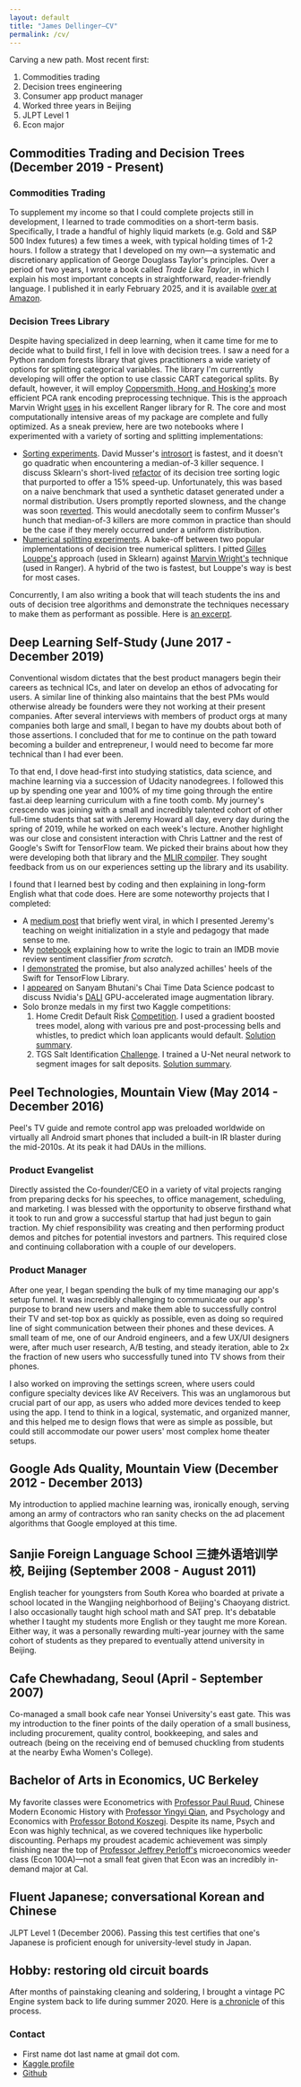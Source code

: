 ```yaml
---
layout: default
title: "James Dellinger—CV"
permalink: /cv/
---
```

Carving a new path. Most recent first:
1. Commodities trading
1. Decision trees engineering
1. Consumer app product manager
1. Worked three years in Beijing
1. JLPT Level 1
1. Econ major

## Commodities Trading and Decision Trees (December 2019 - Present)
### Commodities Trading
To supplement my income so that I could complete projects still in development, I learned to trade commodities on a short-term basis. Specifically, I trade a handful of highly liquid markets (e.g. Gold and S&P 500 Index futures) a few times a week, with typical holding times of 1-2 hours. I follow a strategy that I developed on my own—a systematic and discretionary application of George Douglass Taylor's principles. Over a period of two years, I wrote a book called *Trade Like Taylor*, in which I explain his most important concepts in straightforward, reader-friendly language. I published it in early February 2025, and it is available [over at Amazon](https://www.amazon.com/Trade-Like-Taylor-Douglass-Short-Term/dp/B0DWPR9FS9/). 

### Decision Trees Library
Despite having specialized in deep learning, when it came time for me to decide what to build first, I fell in love with decision trees. I saw a need for a Python random forests library that gives practitioners a wide variety of options for splitting categorical variables. The library I'm currently developing will offer the option to use classic CART categorical splits. By default, however, it will employ [Coppersmith, Hong, and Hosking's](https://link.springer.com/article/10.1023/A:1009869804967) more efficient PCA rank encoding preprocessing technique. This is the approach Marvin Wright [uses](https://pmc.ncbi.nlm.nih.gov/articles/PMC6368971/pdf/peerj-07-6339.pdf) in his excellent Ranger library for R. The core and most computationally intensive areas of my package are complete and fully optimized. As a sneak preview, here are two notebooks where I experimented with a variety of sorting and splitting implementations:
- [Sorting experiments](https://github.com/jamesdellinger/recent-work/blob/main/numerical_sorting_speed_experiments.ipynb). David Musser's [introsort](https://www.cs.rpi.edu/~musser/gp/algorithms.html) is fastest, and it doesn't go quadratic when encountering a median-of-3 killer sequence. I discuss Sklearn's short-lived [refactor](https://github.com/scikit-learn/scikit-learn/pull/22868) of its decision tree sorting logic that purported to offer a 15% speed-up. Unfortunately, this was based on a naive benchmark that used a synthetic dataset generated under a normal distribution. Users promptly reported slowness, and the change was soon [reverted](https://github.com/scikit-learn/scikit-learn/pull/23410). This would anecdotally seem to confirm Musser's hunch that median-of-3 killers are more common in practice than should be the case if they merely occurred under a uniform distribution.
- [Numerical splitting experiments](https://github.com/jamesdellinger/recent-work/blob/main/numerical_split_speed_experiments.ipynb). A bake-off between two popular implementations of decision tree numerical splitters. I pitted [Gilles Louppe's](https://glouppe.github.io/) approach (used in Sklearn) against [Marvin Wright's](https://wrig.de/) technique (used in Ranger). A hybrid of the two is fastest, but Louppe's way is best for most cases.

Concurrently, I am also writing a book that will teach students the ins and outs of decision tree algorithms and demonstrate the techniques necessary to make them as performant as possible. Here is [an excerpt](https://github.com/jamesdellinger/recent-work/blob/main/dt_book_excerpt.ipynb).

## Deep Learning Self-Study (June 2017 - December 2019)
Conventional wisdom dictates that the best product managers begin their careers as technical ICs, and later on develop an ethos of advocating for users. A similar line of thinking also maintains that the best PMs would otherwise already be founders were they not working at their present companies. After several interviews with members of product orgs at many companies both large and small, I began to have my doubts about both of those assertions. I concluded that for me to continue on the path toward becoming a builder and entrepreneur, I would need to become far more technical than I had ever been.

To that end, I dove head-first into studying statistics, data science, and machine learning via a succession of Udacity nanodegrees. I followed this up by spending one year and 100% of my time going through the entire fast.ai deep learning curriculum with a fine tooth comb. My journey's crescendo was joining with a small and incredibly talented cohort of other full-time students that sat with Jeremy Howard all day, every day during the spring of 2019, while he worked on each week's lecture. Another highlight was our close and consistent interaction with Chris Lattner and the rest of Google's Swift for TensorFlow team. We picked their brains about how they were developing both that library and the [MLIR compiler](https://mlir.llvm.org/). They sought feedback from us on our experiences setting up the library and its usability.

I found that I learned best by coding and then explaining in long-form English what that code does. Here are some noteworthy projects that I completed:
- A [medium post](https://medium.com/data-science/weight-initialization-in-neural-networks-a-journey-from-the-basics-to-kaiming-954fb9b47c79) that briefly went viral, in which I presented Jeremy's teaching on weight initialization in a style and pedagogy that made sense to me.
- My [notebook](https://github.com/jamesdellinger/fastai_deep_learning_course_part2_v3/blob/master/12_text_my_reimplementation.ipynb) explaining how to write the logic to train an IMDB movie review sentiment classifier *from scratch*.
- I [demonstrated](https://github.com/jamesdellinger/fastai_deep_learning_course_part2_v3/blob/master/13_swift_resnet_pipeline_s4tf_v04_my_reimplementation.ipynb) the promise, but also analyzed achilles' heels of the Swift for TensorFlow Library.
- I [appeared](https://www.youtube.com/watch?v=4kMEdDcBt00&list=PLLvvXm0q8zUbiNdoIazGzlENMXvZ9bd3x&index=129) on Sanyam Bhutani's Chai Time Data Science podcast to discuss Nvidia's [DALI](https://github.com/NVIDIA/DALI) GPU-accelerated image augmentation library.
- Solo bronze medals in my first two Kaggle competitions:
    1. Home Credit Default Risk [Competition](https://www.kaggle.com/competitions/home-credit-default-risk/overview). I used a gradient boosted trees model, along with various pre and post-processing bells and whistles, to predict which loan applicants would default. [Solution summary](https://www.kaggle.com/competitions/home-credit-default-risk/discussion/64890).
    2. TGS Salt Identification [Challenge](https://www.kaggle.com/competitions/tgs-salt-identification-challenge/overview). I trained a U-Net neural network to segment images for salt deposits. [Solution summary](https://www.kaggle.com/competitions/tgs-salt-identification-challenge/discussion/69136).

## Peel Technologies, Mountain View (May 2014 - December 2016)
Peel's TV guide and remote control app was preloaded worldwide on virtually all Android smart phones that included a built-in IR blaster during the mid-2010s. At its peak it had DAUs in the millions.
### Product Evangelist
Directly assisted the Co-founder/CEO in a variety of vital projects ranging from preparing decks for his speeches, to office management, scheduling, and marketing. I was blessed with the opportunity to observe firsthand what it took to run and grow a successful startup that had just begun to gain traction. My chief responsibility was creating and then performing product demos and pitches for potential investors and partners. This required close and continuing collaboration with a couple of our developers.
### Product Manager
After one year, I began spending the bulk of my time managing our app's setup funnel. It was incredibly challenging to communicate our app's purpose to brand new users and make them able to successfully control their TV and set-top box as quickly as possible, even as doing so required line of sight communication between their phones and these devices. A small team of me, one of our Android engineers, and a few UX/UI designers were, after much user research, A/B testing, and steady iteration, able to 2x the fraction of new users who successfully tuned into TV shows from their phones.

I also worked on improving the settings screen, where users could configure specialty devices like AV Receivers. This was an unglamorous but crucial part of our app, as users who added more devices tended to keep using the app. I tend to think in a logical, systematic, and organized manner, and this helped me to design flows that were as simple as possible, but could still accommodate our power users' most complex home theater setups.

## Google Ads Quality, Mountain View (December 2012 - December 2013)
My introduction to applied machine learning was, ironically enough, serving among an army of contractors who ran sanity checks on the ad placement algorithms that Google employed at this time.

## Sanjie Foreign Language School 三捷外语培训学校, Beijing (September 2008 - August 2011)
English teacher for youngsters from South Korea who boarded at private a school located in the Wangjing neighborhood of Beijing's Chaoyang district. I also occasionally taught high school math and SAT prep. It's debatable whether I taught my students more English or they taught me more Korean. Either way, it was a personally rewarding multi-year journey with the same cohort of students as they prepared to eventually attend university in Beijing.

## Cafe Chewhadang, Seoul (April - September 2007)
Co-managed a small book cafe near Yonsei University's east gate. This was my introduction to the finer points of the daily operation of a small business, including procurement, quality control, bookkeeping, and sales and outreach (being on the receiving end of bemused chuckling from students at the nearby Ewha Women's College).

## Bachelor of Arts in Economics, UC Berkeley
My favorite classes were Econometrics with [Professor Paul Ruud](https://eml.berkeley.edu/econ/faculty/ruud_p.shtml), Chinese Modern Economic History with [Professor Yingyi Qian](https://www.sem.tsinghua.edu.cn/en/info/1215/5722.htm), and Psychology and Economics with [Professor Botond Koszegi](https://en.wikipedia.org/wiki/Botond_K%C5%91szegi). Despite its name, Psych and Econ was highly technical, as we covered techniques like hyperbolic discounting. Perhaps my proudest academic achievement was simply finishing near the top of [Professor Jeffrey Perloff's](https://are.berkeley.edu/users/jeffrey-perloff) microeconomics weeder class (Econ 100A)—not a small feat given that Econ was an incredibly in-demand major at Cal.

## Fluent Japanese; conversational Korean and Chinese
JLPT Level 1 (December 2006). Passing this test certifies that one's Japanese is proficient enough for university-level study in Japan.

## Hobby: restoring old circuit boards
After months of painstaking cleaning and soldering, I brought a vintage PC Engine system back to life during summer 2020. Here is [a chronicle](https://github.com/jamesdellinger/recent-work/blob/main/duo.ipynb) of this process.

### Contact
- First name dot last name at gmail dot com.
- [Kaggle profile](https://www.kaggle.com/jamesdellinger)
- [Github](https://github.com/jamesdellinger)